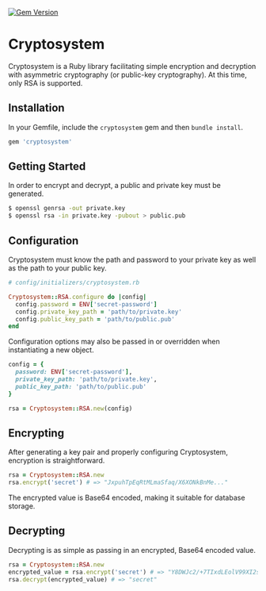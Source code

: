 [![Gem Version](https://badge.fury.io/rb/cryptosystem.svg)](https://badge.fury.io/rb/cryptosystem)

# Cryptosystem
Cryptosystem is a Ruby library facilitating simple encryption and decryption with asymmetric cryptography (or public-key
cryptography). At this time, only RSA is supported.

## Installation
In your Gemfile, include the `cryptosystem` gem and then `bundle install`.

```ruby
gem 'cryptosystem'
```

## Getting Started
In order to encrypt and decrypt, a public and private key must be generated.

```bash
$ openssl genrsa -out private.key
$ openssl rsa -in private.key -pubout > public.pub
```

## Configuration
Cryptosystem must know the path and password to your private key as well as the path to your public key.

```ruby
# config/initializers/cryptosystem.rb

Cryptosystem::RSA.configure do |config|
  config.password = ENV['secret-password']
  config.private_key_path = 'path/to/private.key'
  config.public_key_path = 'path/to/public.pub'
end
```

Configuration options may also be passed in or overridden when instantiating a new object.

```ruby
config = {
  password: ENV['secret-password'],
  private_key_path: 'path/to/private.key',
  public_key_path: 'path/to/public.pub'
}

rsa = Cryptosystem::RSA.new(config)
```

## Encrypting
After generating a key pair and properly configuring Cryptosystem, encryption is straightforward.

```ruby
rsa = Cryptosystem::RSA.new
rsa.encrypt('secret') # => "JxpuhTpEqRtMLmaSfaq/X6XONkBnMe..."
```

The encrypted value is Base64 encoded, making it suitable for database storage.

## Decrypting
Decrypting is as simple as passing in an encrypted, Base64 encoded value.

```ruby
rsa = Cryptosystem::RSA.new
encrypted_value = rsa.encrypt('secret') # => "Y8DWJc2/+7TIxdLEolV99XI2sclHuK..."
rsa.decrypt(encrypted_value) # => "secret"
```
